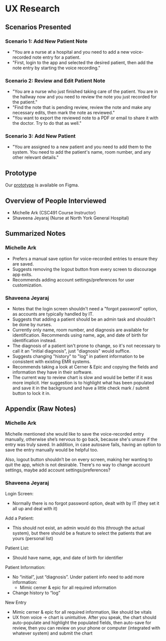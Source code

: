 # UX Research

## Scenarios Presented
### Scenario 1: Add New Patient Note
- "You are a nurse at a hospital and you need to add a new voice-recorded note entry for a patient. 
- "First, login to the app and selected the desired patient, then add the note entry by starting the voice recording."

### Scenario 2: Review and Edit Patient Note
- "You are a nurse who just finished taking care of the patient. You are in the hallway now and you need to review the note you just recorded for the patient."
- "Find the note that is pending review, review the note and make any necessary edits, then mark the note as reviewed."
- "You want to export the reviewed note to a PDF or email to share it with the doctor. Try to do that as well."

### Scenario 3: Add New Patient
- "You are assigned to a new patient and you need to add them to the system. You need to add the patient's name, room number, and any other relevant details."

## Prototype
Our [prototype](https://www.figma.com/design/G6naIVKZHbgCryc2KHK6va/VChart?t=y8U36YAhE7QKgLIt-1) is available on Figma.

## Overview of People Interviewed
- Michelle Ark (CSC491 Course Instructor)
- Shaveena Jeyaraj (Nurse at North York General Hospital)

## Summarized Notes
### Michelle Ark
- Prefers a manual save option for voice-recorded entries to ensure they are saved.
- Suggests removing the logout button from every screen to discourage app exits.
- Recommends adding account settings/preferences for user customization.

### Shaveena Jeyaraj
- Notes that the login screen shouldn't need a "forgot password" option, as accounts are typically handled by IT.
- Suggests that adding a patient should be an admin task and shouldn't be done by nurses.
- Currently only name, room number, and diagnosis are available for identification. Recommends using name, age, and date of birth for identification instead.
- The diagnosis of a patient isn't prone to change, so it's not necessary to call it an "initial diagnosis", just "diagnosis" would suffice.
- Suggests changing "history" to "log" in patient information to be consistent with existing EMR systems.
- Recommends taking a look at Cerner & Epic and copying the fields and information they have in their software.
- The current way to review chart is slow and would be better if it was more implicit. Her suggestion is to highlight what has been populated and save it in the background and have a little check mark / submit button to lock it in.

## Appendix (Raw Notes)
### Michelle Ark
Michelle mentioned she would like to save the voice-recorded entry manually, otherwise she’s nervous to go back, because she's unsure if the entry was truly saved. In addition, in case autosave fails, having an option to save the entry manually would be helpful too.

Also, logout button shouldn’t be on every screen, making her wanting to quit the app, which is not desirable. There's no way to change account settings, maybe add account settings/preferences?

### Shaveena Jeyaraj
Login Screen:
- Normally there is no forgot password option, dealt with by IT (they set it all up and deal with it)

Add a Patient: 
- This should not exist, an admin would do this (through the actual system), but there should be a feature to select the patients that are yours (personal list)

Patient List:
- Should have name, age, and date of birth for identifier 

Patient Information:
- No “initial”, just “diagnosis”. Under patient info need to add more information: 
  - Mimic cerner & epic for all required information
- Change history to “log”

New Entry 
- Mimic cerner & epic for all required information, like should be vitals 
- UX from voice → chart is unintuitive. After you speak, the chart should auto-populate and highlight the populated fields, then auto-save for review, then you can review on your phone or computer (integrated with whatever system) and submit the chart
